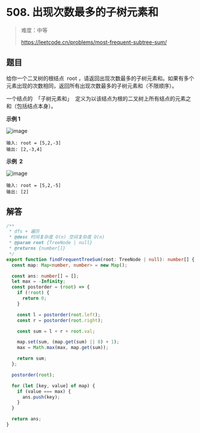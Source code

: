 # 508. 出现次数最多的子树元素和

> 难度：中等
>
> https://leetcode.cn/problems/most-frequent-subtree-sum/

## 题目

给你一个二叉树的根结点  root ，请返回出现次数最多的子树元素和。如果有多个元素出现的次数相同，返回所有出现次数最多的子树元素和（不限顺序）。

一个结点的  「子树元素和」  定义为以该结点为根的二叉树上所有结点的元素之和（包括结点本身）。

**示例 1**

![image](https://user-images.githubusercontent.com/25545052/174482737-9ea2b4fe-8ba3-42dd-9155-1180bb71af81.png)

```
输入: root = [5,2,-3]
输出: [2,-3,4]
```

**示例  2**

![image](https://user-images.githubusercontent.com/25545052/174482740-e56d7ef8-4291-4f53-9733-07cf2c055ab2.png)

```
输入: root = [5,2,-5]
输出: [2]
```

## 解答

```typescript
/**
 * dfs + 遍历
 * @desc 时间复杂度 O(n) 空间复杂度 O(n)
 * @param root {TreeNode | null}
 * @returns {number[]}
 */
export function findFrequentTreeSum(root: TreeNode | null): number[] {
  const map: Map<number, number> = new Map();

  const ans: number[] = [];
  let max = -Infinity;
  const postorder = (root) => {
    if (!root) {
      return 0;
    }

    const l = postorder(root.left);
    const r = postorder(root.right);

    const sum = l + r + root.val;

    map.set(sum, (map.get(sum) || 0) + 1);
    max = Math.max(max, map.get(sum));

    return sum;
  };

  postorder(root);

  for (let [key, value] of map) {
    if (value === max) {
      ans.push(key);
    }
  }

  return ans;
}
```
